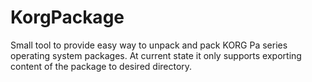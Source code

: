 # KorgPackage

Small tool to provide easy way to unpack and pack KORG Pa series operating system packages. At current state it only supports exporting content of the package to desired directory.